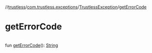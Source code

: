 //[trustless](../../../index.md)/[com.trustless.exceptions](../index.md)/[TrustlessException](index.md)/[getErrorCode](get-error-code.md)

# getErrorCode

\
fun [getErrorCode](get-error-code.md)(): [String](https://kotlinlang.org/api/latest/jvm/stdlib/kotlin/-string/index.html)
